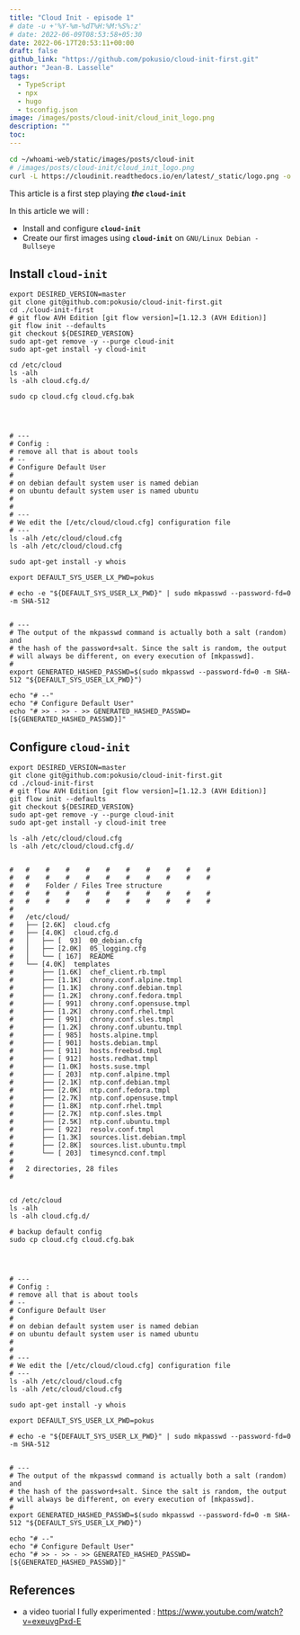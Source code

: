 ```yaml
---
title: "Cloud Init - episode 1"
# date -u +'%Y-%m-%dT%H:%M:%S%:z'
# date: 2022-06-09T08:53:58+05:30
date: 2022-06-17T20:53:11+00:00
draft: false
github_link: "https://github.com/pokusio/cloud-init-first.git"
author: "Jean-B. Lasselle"
tags:
  - TypeScript
  - npx
  - hugo
  - tsconfig.json
image: /images/posts/cloud-init/cloud_init_logo.png
description: ""
toc:
---
```


```bash
cd ~/whoami-web/static/images/posts/cloud-init
# /images/posts/cloud-init/cloud_init_logo.png
curl -L https://cloudinit.readthedocs.io/en/latest/_static/logo.png -o ./cloud_init_logo.png
```
This article is a first step playing **_the_ `cloud-init`**

In this article we will :
* Install and configure **`cloud-init`**
* Create our first images using **`cloud-init`** on `GNU/Linux Debian - Bullseye`

<!-- more -->

<!--
{{< sketchfigure
    unique_name="ts_project_envs"
    src="/images/posts/typescript/episode1/definitive-typescript-configuration.drawio.png"
    link="/images/posts/typescript/episode1/achille-ecmascript.drawio.png"
    target="_blank"
    caption="TypeScript Project and target JavaScript Runtimes"
    alt_msg="architecture diagram - TypeScript Project and target JavaScript Runtimes" >}}


{{< sketchfigure
  unique_name="js_runtime"
  src="/images/posts/typescript/episode1/achille-ecmascript.drawio.png"
  link="/images/posts/typescript/episode1/achille-ecmascript.drawio.png"
  target="_blank"
  caption="Architecture of A JavaScript Runtime"
  alt_msg="architecture diagram - ecmascript runtime" >}}
-->



<!--

{{< sketchdraw path="/images/posts/typescript/episode1/definitive-typescript-configuration.drawio.png" alt_msg="architecture diagram - typescript environments" >}}


{{< sketchdraw path="/images/posts/typescript/episode1/definitive-typescript-configuration.drawio.png" alt_msg="architecture diagram - typescript environments" >}}


-->


## Install `cloud-init`

```
export DESIRED_VERSION=master
git clone git@github.com:pokusio/cloud-init-first.git
cd ./cloud-init-first
# git flow AVH Edition [git flow version]=[1.12.3 (AVH Edition)]
git flow init --defaults
git checkout ${DESIRED_VERSION}
sudo apt-get remove -y --purge cloud-init
sudo apt-get install -y cloud-init

cd /etc/cloud
ls -alh
ls -alh cloud.cfg.d/

sudo cp cloud.cfg cloud.cfg.bak




# ---
# Config :
# remove all that is about tools  
# --
# Configure Default User
#
# on debian default system user is named debian
# on ubuntu default system user is named ubuntu
#
#
# ---
# We edit the [/etc/cloud/cloud.cfg] configuration file
# ---
ls -alh /etc/cloud/cloud.cfg
ls -alh /etc/cloud/cloud.cfg

sudo apt-get install -y whois

export DEFAULT_SYS_USER_LX_PWD=pokus

# echo -e "${DEFAULT_SYS_USER_LX_PWD}" | sudo mkpasswd --password-fd=0 -m SHA-512


# ---
# The output of the mkpasswd command is actually both a salt (random) and
# the hash of the password+salt. Since the salt is random, the output
# will always be different, on every execution of [mkpasswd].
#
export GENERATED_HASHED_PASSWD=$(sudo mkpasswd --password-fd=0 -m SHA-512 "${DEFAULT_SYS_USER_LX_PWD}")

echo "# --"
echo "# Configure Default User"
echo "# >> - >> - >> GENERATED_HASHED_PASSWD=[${GENERATED_HASHED_PASSWD}]"

```

## Configure `cloud-init`

```
export DESIRED_VERSION=master
git clone git@github.com:pokusio/cloud-init-first.git
cd ./cloud-init-first
# git flow AVH Edition [git flow version]=[1.12.3 (AVH Edition)]
git flow init --defaults
git checkout ${DESIRED_VERSION}
sudo apt-get remove -y --purge cloud-init
sudo apt-get install -y cloud-init tree

ls -alh /etc/cloud/cloud.cfg
ls -alh /etc/cloud/cloud.cfg.d/


#   #    #    #    #    #    #    #    #    #    #
#   #    #    #    #    #    #    #    #    #    #
#   #    Folder / Files Tree structure
#   #    #    #    #    #    #    #    #    #    #
#   #    #    #    #    #    #    #    #    #    #
#   
#   /etc/cloud/
#   ├── [2.6K]  cloud.cfg
#   ├── [4.0K]  cloud.cfg.d
#   │   ├── [  93]  00_debian.cfg
#   │   ├── [2.0K]  05_logging.cfg
#   │   └── [ 167]  README
#   └── [4.0K]  templates
#       ├── [1.6K]  chef_client.rb.tmpl
#       ├── [1.1K]  chrony.conf.alpine.tmpl
#       ├── [1.1K]  chrony.conf.debian.tmpl
#       ├── [1.2K]  chrony.conf.fedora.tmpl
#       ├── [ 991]  chrony.conf.opensuse.tmpl
#       ├── [1.2K]  chrony.conf.rhel.tmpl
#       ├── [ 991]  chrony.conf.sles.tmpl
#       ├── [1.2K]  chrony.conf.ubuntu.tmpl
#       ├── [ 985]  hosts.alpine.tmpl
#       ├── [ 901]  hosts.debian.tmpl
#       ├── [ 911]  hosts.freebsd.tmpl
#       ├── [ 912]  hosts.redhat.tmpl
#       ├── [1.0K]  hosts.suse.tmpl
#       ├── [ 203]  ntp.conf.alpine.tmpl
#       ├── [2.1K]  ntp.conf.debian.tmpl
#       ├── [2.0K]  ntp.conf.fedora.tmpl
#       ├── [2.7K]  ntp.conf.opensuse.tmpl
#       ├── [1.8K]  ntp.conf.rhel.tmpl
#       ├── [2.7K]  ntp.conf.sles.tmpl
#       ├── [2.5K]  ntp.conf.ubuntu.tmpl
#       ├── [ 922]  resolv.conf.tmpl
#       ├── [1.3K]  sources.list.debian.tmpl
#       ├── [2.8K]  sources.list.ubuntu.tmpl
#       └── [ 203]  timesyncd.conf.tmpl
#   
#   2 directories, 28 files
#   


cd /etc/cloud
ls -alh
ls -alh cloud.cfg.d/

# backup default config
sudo cp cloud.cfg cloud.cfg.bak




# ---
# Config :
# remove all that is about tools  
# --
# Configure Default User
#
# on debian default system user is named debian
# on ubuntu default system user is named ubuntu
#
#
# ---
# We edit the [/etc/cloud/cloud.cfg] configuration file
# ---
ls -alh /etc/cloud/cloud.cfg
ls -alh /etc/cloud/cloud.cfg

sudo apt-get install -y whois

export DEFAULT_SYS_USER_LX_PWD=pokus

# echo -e "${DEFAULT_SYS_USER_LX_PWD}" | sudo mkpasswd --password-fd=0 -m SHA-512


# ---
# The output of the mkpasswd command is actually both a salt (random) and
# the hash of the password+salt. Since the salt is random, the output
# will always be different, on every execution of [mkpasswd].
#
export GENERATED_HASHED_PASSWD=$(sudo mkpasswd --password-fd=0 -m SHA-512 "${DEFAULT_SYS_USER_LX_PWD}")

echo "# --"
echo "# Configure Default User"
echo "# >> - >> - >> GENERATED_HASHED_PASSWD=[${GENERATED_HASHED_PASSWD}]"

```


## References


* a video tuorial I fully experimented : https://www.youtube.com/watch?v=exeuvgPxd-E
